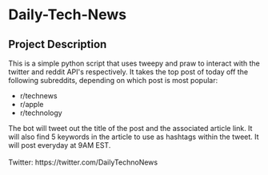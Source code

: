 # Daily-Tech-News
<h2>Project Description</h2>
<p>
  This is a simple python script that uses tweepy and praw to interact with the twitter and reddit API's respectively. It takes the top post of today off the following subreddits, depending on which post is most popular:
  <ul>
    <li>r/technews</li>
    <li>r/apple</li>
    <li>r/technology</li>
  </ul>   
  The bot will tweet out the title of the post and the associated article link. It will also find 5 keywords in the article to use as hashtags within the tweet. It will post everyday at 9AM EST.
  <br>
  <br>
  Twitter: https://twitter.com/DailyTechnoNews
</p>
